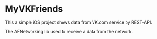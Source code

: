 # MyVKFriends
This a simple iOS project shows data from VK.com service by REST-API.

The AFNetworking lib used to receive a data from the network.
